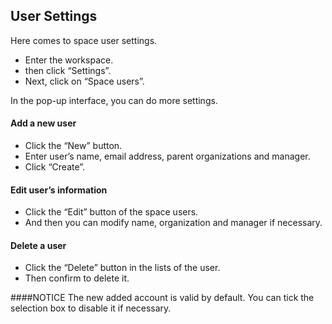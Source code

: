 ## User Settings

Here comes to space user settings.
- Enter the workspace.
- then click “Settings”. 
- Next, click on “Space users”. 

In the pop-up interface, you can do more settings.
#### Add a new user
- Click the “New” button.
- Enter user’s name, email address, parent organizations and manager.
- Click “Create”.

#### Edit user’s information
- Click the “Edit” button of the space users.
- And then you can modify name, organization and manager if necessary.

#### Delete a user
- Click the “Delete” button in the lists of the user.
- Then confirm to delete it.

####NOTICE
The new added account is valid by default. You can tick the selection box to disable it if necessary.
